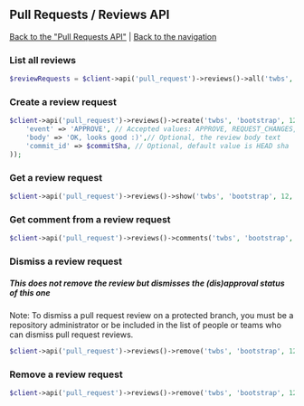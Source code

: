 ## Pull Requests / Reviews API
[Back to the "Pull Requests API"](../pull_requests.md) | [Back to the navigation](../README.md)

### List all reviews

```php
$reviewRequests = $client->api('pull_request')->reviews()->all('twbs', 'bootstrap', 12);
```

### Create a review request

```php
$client->api('pull_request')->reviews()->create('twbs', 'bootstrap', 12, array(                  
    'event' => 'APPROVE', // Accepted values: APPROVE, REQUEST_CHANGES, COMMENT, see https://developer.github.com/v3/pulls/reviews/#input-1
    'body' => 'OK, looks good :)',// Optional, the review body text
    'commit_id' => $commitSha, // Optional, default value is HEAD sha
));
```

### Get a review request

```php
$client->api('pull_request')->reviews()->show('twbs', 'bootstrap', 12, $reviewId);
```

### Get comment from a review request

```php
$client->api('pull_request')->reviews()->comments('twbs', 'bootstrap', 12, $reviewId);
```

### Dismiss a review request
##### This does not remove the review but dismisses the (dis)approval status of this one
Note: To dismiss a pull request review on a protected branch, you must be a
repository administrator or be included in the list of people or teams who can dismiss pull request reviews.

```php
$client->api('pull_request')->reviews()->remove('twbs', 'bootstrap', 12, $reviewId, 'Dismiss reason (mandatory)');
```

### Remove a review request

```php
$client->api('pull_request')->reviews()->remove('twbs', 'bootstrap', 12, $reviewId);
```
